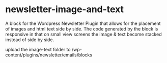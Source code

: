 # newsletter-image-and-text
A block for the Wordpress Newsletter Plugin that allows for the placement of images and html text side by side.  The code generated by the block is responsive in that on small view screens the image & text become stacked instead of side by side.

upload the image-text folder to /wp-content/plugins/newsletter/emails/blocks

